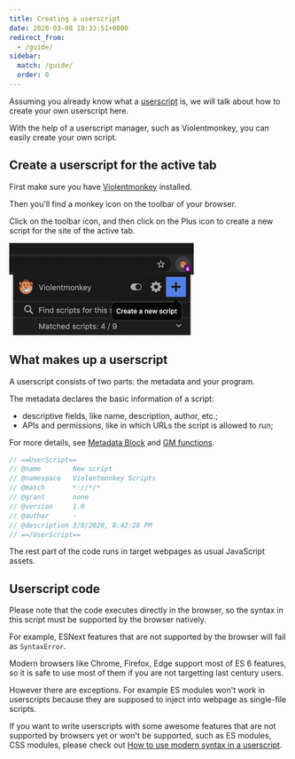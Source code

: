 ```yaml
---
title: Creating a userscript
date: 2020-03-08 18:33:51+0800
redirect_from:
  - /guide/
sidebar:
  match: /guide/
  order: 0
---
```


Assuming you already know what a [userscript](https://en.wikipedia.org/wiki/Userscript) is, we will talk about how to create your own userscript here.

With the help of a userscript manager, such as Violentmonkey, you can easily create your own script.

## Create a userscript for the active tab

First make sure you have [Violentmonkey](/get-it/) installed.

Then you'll find a monkey icon on the toolbar of your browser.

Click on the toolbar icon, and then click on the Plus icon to create a new script for the site of the active tab.

![](easy-1.png)

## What makes up a userscript

A userscript consists of two parts: the metadata and your program.

The metadata declares the basic information of a script:

- descriptive fields, like name, description, author, etc.;
- APIs and permissions, like in which URLs the script is allowed to run;

For more details, see [Metadata Block](/api/metadata-block/) and [GM functions](/api/gm/).

```js
// ==UserScript==
// @name        New script
// @namespace   Violentmonkey Scripts
// @match       *://*/*
// @grant       none
// @version     1.0
// @author      -
// @description 3/8/2020, 8:42:28 PM
// ==/UserScript==
```

The rest part of the code runs in target webpages as usual JavaScript assets.

## Userscript code

Please note that the code executes directly in the browser, so the syntax in this script must be supported by the browser natively.

For example, ESNext features that are not supported by the browser will fail as `SyntaxError`.

Modern browsers like Chrome, Firefox, Edge support most of ES 6 features, so it is safe to use most of them if you are not targetting last century users.

However there are exceptions. For example ES modules won't work in userscripts because they are supposed to inject into webpage as single-file scripts.

If you want to write userscripts with some awesome features that are not supported by browsers yet or won't be supported, such as ES modules, CSS modules, please check out [How to use modern syntax in a userscript](../using-modern-syntax/).
